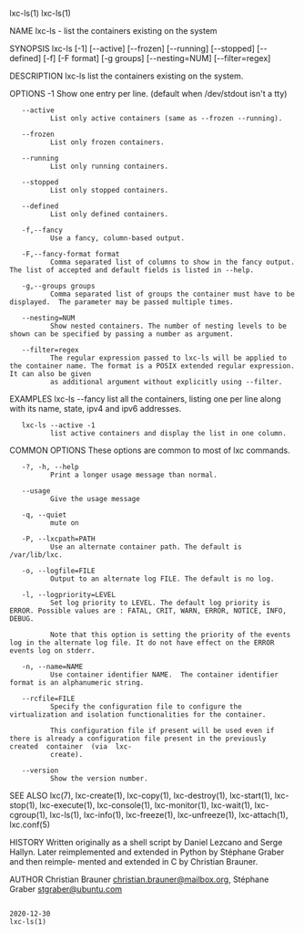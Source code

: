 lxc-ls(1)                                                                                                                                                  lxc-ls(1)

NAME
       lxc-ls - list the containers existing on the system

SYNOPSIS
       lxc-ls [-1] [--active] [--frozen] [--running] [--stopped] [--defined] [-f] [-F format] [-g groups] [--nesting=NUM] [--filter=regex]

DESCRIPTION
       lxc-ls list the containers existing on the system.

OPTIONS
       -1     Show one entry per line. (default when /dev/stdout isn't a tty)

       --active
              List only active containers (same as --frozen --running).

       --frozen
              List only frozen containers.

       --running
              List only running containers.

       --stopped
              List only stopped containers.

       --defined
              List only defined containers.

       -f,--fancy
              Use a fancy, column-based output.

       -F,--fancy-format format
              Comma separated list of columns to show in the fancy output.  The list of accepted and default fields is listed in --help.

       -g,--groups groups
              Comma separated list of groups the container must have to be displayed.  The parameter may be passed multiple times.

       --nesting=NUM
              Show nested containers. The number of nesting levels to be shown can be specified by passing a number as argument.

       --filter=regex
              The regular expression passed to lxc-ls will be applied to the container name. The format is a POSIX extended regular expression. It can also be given
              as additional argument without explicitly using --filter.

EXAMPLES
       lxc-ls --fancy
              list all the containers, listing one per line along with its name, state, ipv4 and ipv6 addresses.

       lxc-ls --active -1
              list active containers and display the list in one column.

COMMON OPTIONS
       These options are common to most of lxc commands.

       -?, -h, --help
              Print a longer usage message than normal.

       --usage
              Give the usage message

       -q, --quiet
              mute on

       -P, --lxcpath=PATH
              Use an alternate container path. The default is /var/lib/lxc.

       -o, --logfile=FILE
              Output to an alternate log FILE. The default is no log.

       -l, --logpriority=LEVEL
              Set log priority to LEVEL. The default log priority is ERROR. Possible values are : FATAL, CRIT, WARN, ERROR, NOTICE, INFO, DEBUG.

              Note that this option is setting the priority of the events log in the alternate log file. It do not have effect on the ERROR events log on stderr.

       -n, --name=NAME
              Use container identifier NAME.  The container identifier format is an alphanumeric string.

       --rcfile=FILE
              Specify the configuration file to configure the virtualization and isolation functionalities for the container.

              This configuration file if present will be used even if there is already a configuration file present in the previously created  container  (via  lxc-
              create).

       --version
              Show the version number.

SEE ALSO
       lxc(7),  lxc-create(1),  lxc-copy(1),  lxc-destroy(1), lxc-start(1), lxc-stop(1), lxc-execute(1), lxc-console(1), lxc-monitor(1), lxc-wait(1), lxc-cgroup(1),
       lxc-ls(1), lxc-info(1), lxc-freeze(1), lxc-unfreeze(1), lxc-attach(1), lxc.conf(5)

HISTORY
       Written originally as a shell script by Daniel Lezcano and Serge Hallyn.  Later reimplemented and extended in Python by Stéphane  Graber  and  then  reimple‐
       mented and extended in C by Christian Brauner.

AUTHOR
       Christian Brauner <christian.brauner@mailbox.org>, Stéphane Graber <stgraber@ubuntu.com>

                                                                             2020-12-30                                                                    lxc-ls(1)

